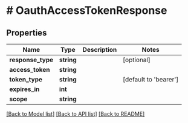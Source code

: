 # # OauthAccessTokenResponse

## Properties

Name | Type | Description | Notes
------------ | ------------- | ------------- | -------------
**response_type** | **string** |  | [optional]
**access_token** | **string** |  |
**token_type** | **string** |  | [default to 'bearer']
**expires_in** | **int** |  |
**scope** | **string** |  |

[[Back to Model list]](../../README.md#models) [[Back to API list]](../../README.md#endpoints) [[Back to README]](../../README.md)
